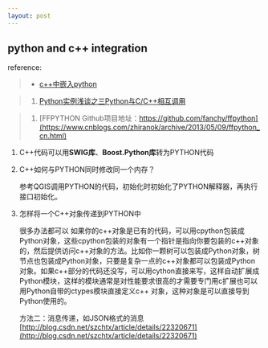 ```yaml
---
layout: post
---
```


## python and c++ integration ##

reference:

> - [c++中嵌入python](https://www.cnblogs.com/earvin/p/5423868.html)

> 1. [Python实例浅谈之三Python与C/C++相互调用](http://blog.csdn.net/taiyang1987912/article/details/44779719)

> 1. [FFPYTHON Github项目地址：https://github.com/fanchy/ffpython](https://www.cnblogs.com/zhiranok/archive/2013/05/09/ffpython_cn.html)

1. C++代码可以用**SWIG库**、**Boost.Python库**转为PYTHON代码

2. C++如何与PYTHON同时修改同一个内存？

	参考QGIS调用PYTHON的代码，初始化时初始化了PYTHON解释器，再执行接口初始化。

3. 怎样将一个C++对象传递到PYTHON中

	 很多办法都可以 如果你的c++对象是已有的代码，可以用cpython包装成Python对象，这些cpython包装的对象有一个指针是指向你要包装的c++对象的，然后提供访问c++对象的方法。比如你一颗树可以包装成Python对象，树节点也包装成Python对象，只要是复杂一点的c++对象都可以包装成Python对象。如果c++部分的代码还没写，可以用cython直接来写，这样自动扩展成Python模块，这样的模块通常是对性能要求很高的才需要专门用c扩展也可以用Python自带的ctypes模块直接定义c++  对象，这种对象是可以直接导到Python使用的。

	方法二：消息传递，如JSON格式的消息
	[http://blog.csdn.net/szchtx/article/details/22320671](http://blog.csdn.net/szchtx/article/details/22320671)



